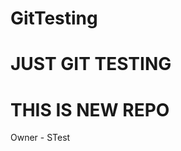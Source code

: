 # GitTesting
JUST GIT TESTING
========================
THIS IS NEW REPO
========================
Owner - STest